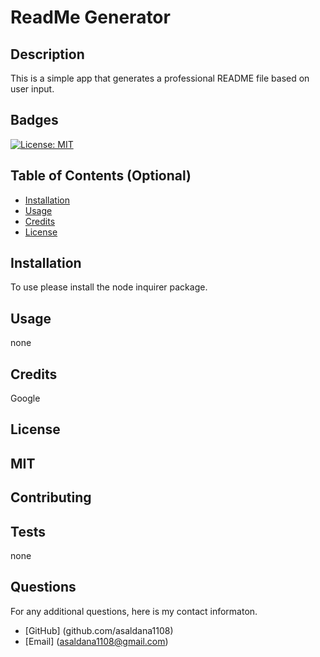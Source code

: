 # ReadMe Generator

## Description 
This is a simple app that generates a professional README file based on user input. 

## Badges
[![License: MIT](https://img.shields.io/badge/License-MIT-yellow.svg)](https://opensource.org/licenses/MIT)

## Table of Contents (Optional)

* [Installation](#installation)
* [Usage](#usage)
* [Credits](#credits)
* [License](#license)

## Installation
To use please install the node inquirer package. 
## Usage 
none
## Credits
Google
## License
MIT
---

## Contributing

## Tests
none

## Questions
For any additional questions, here is my contact informaton. 
* [GitHub] (github.com/asaldana1108)
* [Email] (asaldana1108@gmail.com)
